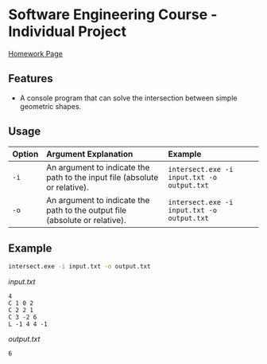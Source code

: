 # Software Engineering  Course - Individual Project

[Homework Page](https://edu.cnblogs.com/campus/buaa/BUAA_SE_2020_LJ/homework/10429) 

## Features

- A console program that can solve the intersection between simple geometric shapes.

## Usage

| **Option** | **Argument Explanation**                                     | **Example**                                |
| :--------- | :----------------------------------------------------------- | :----------------------------------------- |
| `-i `      | An argument to indicate the path to the input file (absolute or relative). | `intersect.exe -i input.txt -o output.txt` |
| `-o `      | An argument to indicate the path to the output file (absolute or relative). | `intersect.exe -i input.txt -o output.txt` |

## Example

```bash
intersect.exe -i input.txt -o output.txt
```

*input.txt*

```
4
C 1 0 2
C 2 2 1
C 3 -2 6
L -1 4 4 -1
```

*output.txt*

```
6
```



